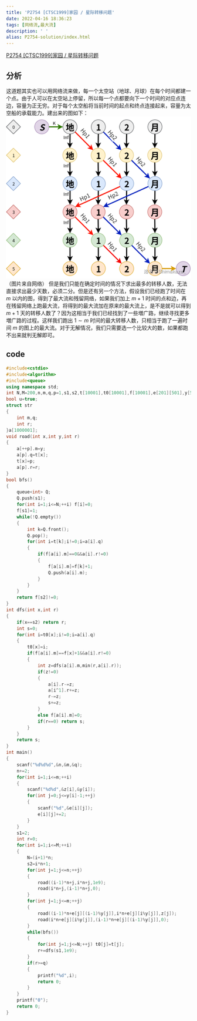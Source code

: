 ```yaml
---
title: 'P2754 [CTSC1999]家园 / 星际转移问题'
date: 2022-04-16 18:36:23
tags: [网络流,最大流]
description: ' '
alias: P2754-solution/index.html
---
```


[P2754 [CTSC1999]家园 / 星际转移问题](https://www.luogu.com.cn/problem/P2754)
## 分析
这道题其实也可以用网络流来做，每一个太空站（地球、月球）在每个时间都建一个点。由于人可以在太空站上停留，所以每一个点都要向下一个时间的对应点连边，容量为正无穷。对于每个太空船将当前时间的起点和终点连接起来，容量为太空船的承载能力。建出来的图如下：
![1](/post-images/P2754-solution-1.png)
（图片来自网络）
但是我们只能在确定时间的情况下求出最多的转移人数，无法直接求出最少天数，必须二分。但是还有另一个方法，假设我们已经跑了时间在 $m$ 以内的图，得到了最大流和残留网络，如果我们加上 $m+1$ 时间的点和边，再在残留网络上跑最大流，将得到的最大流加在原来的最大流上，是不是就可以得到 $m+1$ 天的转移人数了？因为这相当于我们已经找到了一些増广路，继续寻找更多増广路的过程。这样我们跑出 $1\sim m$ 时间的最大转移人数，只相当于跑了一遍时间 $m$ 的图上的最大流。对于无解情况，我们只需要选一个比较大的数，如果都跑不出来就判无解即可。
## code
```cpp
#include<cstdio>
#include<algorithm>
#include<queue>
using namespace std;
int N,M=200,n,m,q,p=1,s1,s2,t[10001],t0[10001],f[10001],e[201][501],y[501],z[501];
bool u=true;
struct str
{
    int m,q;
    int r;
}a[1000001];
void road(int x,int y,int r)
{
    a[++p].m=y;
    a[p].q=t[x];
    t[x]=p;
    a[p].r=r;
}
bool bfs()
{
    queue<int> Q;
    Q.push(s1);
    for(int i=1;i<=N;++i) f[i]=0;
    f[s1]=1;
    while(!Q.empty())
    {
        int k=Q.front();
        Q.pop();
        for(int i=t[k];i!=0;i=a[i].q)
        {
            if(f[a[i].m]==0&&a[i].r!=0)
            {
                f[a[i].m]=f[k]+1;
                Q.push(a[i].m);
            }
        }
    }
    return f[s2]!=0;
}
int dfs(int x,int r)
{
    if(x==s2) return r;
    int s=0;
    for(int i=t0[x];i!=0;i=a[i].q)
    {
        t0[x]=i;
        if(f[a[i].m]==f[x]+1&&a[i].r!=0)
        {
            int z=dfs(a[i].m,min(r,a[i].r));
            if(z!=0)
            {
                a[i].r-=z;
                a[i^1].r+=z;
                r-=z;
                s+=z;
            }
            else f[a[i].m]=0;
            if(r==0) return s; 
        }
    }
    return s;
}
int main()
{
    scanf("%d%d%d",&n,&m,&q);
    n+=2;
    for(int i=1;i<=m;++i)
    {
        scanf("%d%d",&z[i],&y[i]);
        for(int j=0;j<=y[i]-1;++j)
        {
            scanf("%d",&e[i][j]);
            e[i][j]+=2;
        }
    }
    s1=2;
    int r=0;
    for(int i=1;i<=M;++i)
    {
        N=(i+1)*n;
        s2=i*n+1;
        for(int j=1;j<=n;++j)
        {
            road((i-1)*n+j,i*n+j,1e9);
            road(i*n+j,(i-1)*n+j,0);
        }
        for(int j=1;j<=m;++j)
        {
            road((i-1)*n+e[j][(i-1)%y[j]],i*n+e[j][i%y[j]],z[j]);
            road(i*n+e[j][i%y[j]],(i-1)*n+e[j][(i-1)%y[j]],0);
        }
        while(bfs())
        {
            for(int j=1;j<=N;++j) t0[j]=t[j];
            r+=dfs(s1,1e9);
        }
        if(r>=q)
        {
            printf("%d",i);
            return 0;
        }
    }
    printf("0");
    return 0;
}

```